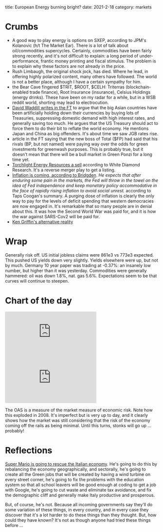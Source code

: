 title: European Energy burning bright?
date: 2021-2-18
category: markets

# Crumbs

- A good way to play energy is options on SXEP, according to JPM's Kolanovic (h/t The Market Ear). There is a lot of talk about oil/commodities supercycles. Certainly, commodities have been fairly strong recently, and it's not difficult to explain: a long period of under-performance, frantic money printing and fiscal stimulus. The problem is to explain why these factors are not already in the price.
- Rush Limbaugh, the original shock jock, has died. Where he lead, in offering highly polarized content, many others have followed. The world is not a better place, although I have a certain sympathy for him. 
- the Bear Cave fingered $TRIT, $ROOT, $CELH: Triterras (blockchain-enabled trade finance), Root Insurance  (insurance), Celsius Holdings (energy drinks). These have been on my radar for a while, but in a WSB reddit world, shorting may lead to electrocution. 
- [David Waddill writes in the FT](https://www.ft.com/content/d4ba70ea-c8f6-4bb7-aeef-30b97c669366) to argue that the big Asian countries have been artificially holding down their currencies by buying lots of Treasuries, suppressing domestic demand with high interest rates, and generally saving too much. He argues that the US Treasury should act to force them to do their bit to reflate the world economy. He mentions Japan and China as big offenders. It's about time we saw JGB rates rise.
- article in the FT saying that the new boss of Total ($FP) had said that his rivals (BP, but not named) were paying way over the odds for green investments for greenwash purposes. This is probably true, but it doesn't mean that there will be a bull market in Green Ponzi for a long time yet.
- [Torchlight Energy Resources a sell](https://seekingalpha.com/article/4406983-torchlight-0_35-value-at-25-percent-merged-company) according to White Diamond Research. It's a reverse merger play to get a listing. 
- [Inflation is coming, according to Bridgden](https://wallstreetonparade.com/2021/02/gamestop-hearing-citadels-ken-griffin-doesnt-let-the-brutal-facts-get-in-the-way-of-his-testimony/). _He expects that after enduring some pain in the markets, the Fed will throw in the towel on the idea of Fed independence and keep monetary policy accommodative in the face of rapidly rising inflation to avoid social unrest._ according to Taps Coogan's summary. A purging dose of inflation is clearly the only way to pay for the levels of deficit spending that western democracies are now engaged in. It's remarkable that so many people are in denial about this. It was how the Second World War was paid for, and it is how the war against SARS-Cov2 will be paid for. 
- [Ken Griffin's alternative reality](https://wallstreetonparade.com/2021/02/gamestop-hearing-citadels-ken-griffin-doesnt-let-the-brutal-facts-get-in-the-way-of-his-testimony/)

# Wrap

Generally risk off. US initial jobless claims were 861e3 vs 773e3 expected.
This pushed US yields down very slightly. 
Yields elsewhere were up, but not by much. Germany 10 year paper was trading at -0.37%: an insanely low number, but higher than it was yesterday.
Commodities were generally hammered: oil was down 1.8%, nat. gas 5.6%. 
Expectations seem to be that curves will continue to steepen.

# Chart of the day

<div class="embed-container"><iframe src="https://fred.stlouisfed.org/graph/graph-landing.php?g=BbRY&width=670&height=475" scrolling="no" frameborder="0" style="overflow:hidden;" allowTransparency="true" loading="lazy"></iframe></div><script src="https://fred.stlouisfed.org/graph/js/embed.js" type="text/javascript"></script><div class="embed-container"><iframe src="https://fred.stlouisfed.org/graph/graph-landing.php?g=BbRY&width=670&height=475" scrolling="no" frameborder="0" style="overflow:hidden;" allowTransparency="true" loading="lazy"></iframe></div><script src="https://fred.stlouisfed.org/graph/js/embed.js" type="text/javascript"></script>

The OAS is a measure of the market measure of economic risk. Note how this exploded in 2008. 
It's imperfect but is very up to day, and it clearly shows how the market was still considering that the risk of the economy coming off the rails as being minimal. 
Until this turns, stonks will go up ... probably!

# Reflections

[Super Mario is going to rescue the Italian economy](https://www.reuters.com/article/uk-italy-politics-draghi-idUKKBN2AH1C6).  He's going to do this by rebalancing the economy geographically, and sectorally, he's going to create all the Green jobs that will be created by having a wind turbine on every street corner, he's going to fix the problems with the education system so that all school leavers will be good enough at coding to get a job with Google, he's going to cut waste and eliminate tax avoidance, and fix the demographic cliff and generally make Italy productive and prosperous. 

But, of course, he's not. Because all incoming governments say they'll do some variation of these things, in every country, and in every case they discover that it's a lot harder to do these things than they thought. 
But, how could they have known? It's not as though anyone had tried these things before ...
